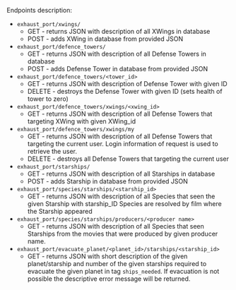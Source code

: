 Endpoints description:

- `exhaust_port/xwings/`
    - GET - returns JSON with description of all XWings in database
    - POST - adds XWing in database from provided JSON
- `exhaust_port/defence_towers/`
    - GET - returns JSON with description of all Defense Towers in database
    - POST - adds Defense Tower in database from provided JSON
- `exhaust_port/defence_towers/<tower_id>`
    - GET - returns JSON with description of Defense Tower with given ID
    - DELETE - destroys the Defense Tower with given ID (sets health of tower to zero)
- `exhaust_port/defence_towers/xwings/<xwing_id>`
    - GET - returns JSON with description of all Defense Towers that targeting XWing with given XWing_id
- `exhaust_port/defence_towers/xwings/my`
    - GET - returns JSON with description of all Defense Towers that targeting the current user. 
    Login information of request is used to retrieve the user.
    - DELETE - destroys all Defense Towers that targeting the current user
- `exhaust_port/starships/`
    - GET - returns JSON with description of all Starships in database
    - POST - adds Starship in database from provided JSON
- `exhaust_port/species/starships/<starship_id>`
    - GET - returns JSON with description of all Species that seen the given Starship with starship_ID
    Species are resolved by film where the Starship appeared 
- `exhaust_port/species/starships/producers/<producer name>`
    - GET - returns JSON with description of all Species that seen Starships from
    the movies that were produced by given producer name.
- `exhaust_port/evacuate_planet/<planet_id>/starships/<starship_id>`
    - GET - returns JSON with short description of the given planet/starship and number 
    of the given starships required to evacuate the given planet in tag `ships_needed`. If evacuation is not possible
    the descriptive error message will be returned.

